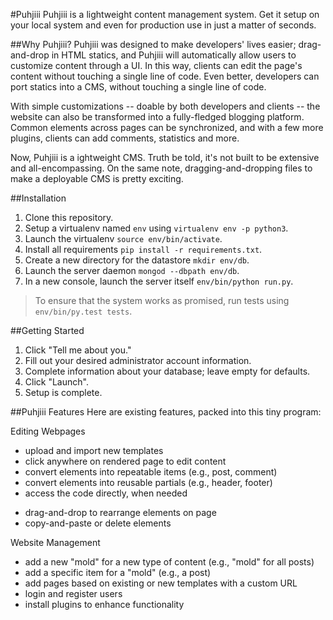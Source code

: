 #Puhjiii
Puhjiii is a lightweight content management system. Get it setup on your local system and even for production use in just a matter of seconds.

##Why Puhjiii?
Puhjiii was designed to make developers' lives easier; drag-and-drop in HTML statics, and Puhjiii will automatically allow users to customize content through a UI. In this way, clients can edit the page's content without touching a single line of code. Even better, developers can port statics into a CMS, without touching a single line of code.

With simple customizations -- doable by both developers and clients -- the website can also be transformed into a fully-fledged blogging platform. Common elements across pages can be synchronized, and with a few more plugins, clients can add comments, statistics and more.

Now, Puhjiii is a ightweight CMS. Truth be told, it's not built to be extensive and all-encompassing. On the same note, dragging-and-dropping files to make a deployable CMS is pretty exciting.

##Installation
1. Clone this repository.
2. Setup a virtualenv named `env` using `virtualenv env -p python3`.
3. Launch the virtualenv `source env/bin/activate`.
4. Install all requirements `pip install -r requirements.txt`.
5. Create a new directory for the datastore `mkdir env/db`.
6. Launch the server daemon `mongod --dbpath env/db`.
7. In a new console, launch the server itself `env/bin/python run.py`.

> To ensure that the system works as promised, run tests using `env/bin/py.test tests`.

##Getting Started
1. Click "Tell me about you."
2. Fill out your desired administrator account information.
3. Complete information about your database; leave empty for defaults.
4. Click "Launch".
5. Setup is complete.

##Puhjiii Features
Here are existing features, packed into this tiny program:

Editing Webpages
+ upload and import new templates
+ click anywhere on rendered page to edit content
+ convert elements into repeatable items (e.g., post, comment)
+ convert elements into reusable partials (e.g., header, footer)
+ access the code directly, when needed
- drag-and-drop to rearrange elements on page
- copy-and-paste or delete elements

Website Management
+ add a new "mold" for a new type of content (e.g., "mold" for all posts)
+ add a specific item for a "mold" (e.g., a post)
+ add pages based on existing or new templates with a custom URL
+ login and register users
+ install plugins to enhance functionality

